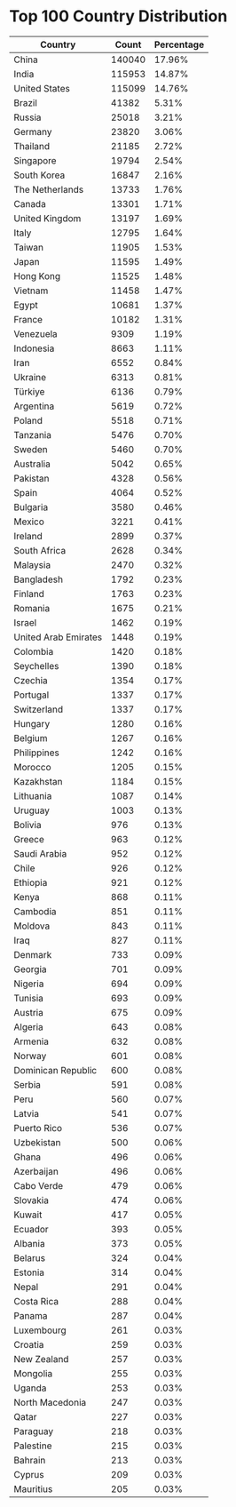 # Top 100 Country Distribution
| Country | Count | Percentage |
|----|----|----|
| China | 140040 | 17.96% |
| India | 115953 | 14.87% |
| United States | 115099 | 14.76% |
| Brazil | 41382 | 5.31% |
| Russia | 25018 | 3.21% |
| Germany | 23820 | 3.06% |
| Thailand | 21185 | 2.72% |
| Singapore | 19794 | 2.54% |
| South Korea | 16847 | 2.16% |
| The Netherlands | 13733 | 1.76% |
| Canada | 13301 | 1.71% |
| United Kingdom | 13197 | 1.69% |
| Italy | 12795 | 1.64% |
| Taiwan | 11905 | 1.53% |
| Japan | 11595 | 1.49% |
| Hong Kong | 11525 | 1.48% |
| Vietnam | 11458 | 1.47% |
| Egypt | 10681 | 1.37% |
| France | 10182 | 1.31% |
| Venezuela | 9309 | 1.19% |
| Indonesia | 8663 | 1.11% |
| Iran | 6552 | 0.84% |
| Ukraine | 6313 | 0.81% |
| Türkiye | 6136 | 0.79% |
| Argentina | 5619 | 0.72% |
| Poland | 5518 | 0.71% |
| Tanzania | 5476 | 0.70% |
| Sweden | 5460 | 0.70% |
| Australia | 5042 | 0.65% |
| Pakistan | 4328 | 0.56% |
| Spain | 4064 | 0.52% |
| Bulgaria | 3580 | 0.46% |
| Mexico | 3221 | 0.41% |
| Ireland | 2899 | 0.37% |
| South Africa | 2628 | 0.34% |
| Malaysia | 2470 | 0.32% |
| Bangladesh | 1792 | 0.23% |
| Finland | 1763 | 0.23% |
| Romania | 1675 | 0.21% |
| Israel | 1462 | 0.19% |
| United Arab Emirates | 1448 | 0.19% |
| Colombia | 1420 | 0.18% |
| Seychelles | 1390 | 0.18% |
| Czechia | 1354 | 0.17% |
| Portugal | 1337 | 0.17% |
| Switzerland | 1337 | 0.17% |
| Hungary | 1280 | 0.16% |
| Belgium | 1267 | 0.16% |
| Philippines | 1242 | 0.16% |
| Morocco | 1205 | 0.15% |
| Kazakhstan | 1184 | 0.15% |
| Lithuania | 1087 | 0.14% |
| Uruguay | 1003 | 0.13% |
| Bolivia | 976 | 0.13% |
| Greece | 963 | 0.12% |
| Saudi Arabia | 952 | 0.12% |
| Chile | 926 | 0.12% |
| Ethiopia | 921 | 0.12% |
| Kenya | 868 | 0.11% |
| Cambodia | 851 | 0.11% |
| Moldova | 843 | 0.11% |
| Iraq | 827 | 0.11% |
| Denmark | 733 | 0.09% |
| Georgia | 701 | 0.09% |
| Nigeria | 694 | 0.09% |
| Tunisia | 693 | 0.09% |
| Austria | 675 | 0.09% |
| Algeria | 643 | 0.08% |
| Armenia | 632 | 0.08% |
| Norway | 601 | 0.08% |
| Dominican Republic | 600 | 0.08% |
| Serbia | 591 | 0.08% |
| Peru | 560 | 0.07% |
| Latvia | 541 | 0.07% |
| Puerto Rico | 536 | 0.07% |
| Uzbekistan | 500 | 0.06% |
| Ghana | 496 | 0.06% |
| Azerbaijan | 496 | 0.06% |
| Cabo Verde | 479 | 0.06% |
| Slovakia | 474 | 0.06% |
| Kuwait | 417 | 0.05% |
| Ecuador | 393 | 0.05% |
| Albania | 373 | 0.05% |
| Belarus | 324 | 0.04% |
| Estonia | 314 | 0.04% |
| Nepal | 291 | 0.04% |
| Costa Rica | 288 | 0.04% |
| Panama | 287 | 0.04% |
| Luxembourg | 261 | 0.03% |
| Croatia | 259 | 0.03% |
| New Zealand | 257 | 0.03% |
| Mongolia | 255 | 0.03% |
| Uganda | 253 | 0.03% |
| North Macedonia | 247 | 0.03% |
| Qatar | 227 | 0.03% |
| Paraguay | 218 | 0.03% |
| Palestine | 215 | 0.03% |
| Bahrain | 213 | 0.03% |
| Cyprus | 209 | 0.03% |
| Mauritius | 205 | 0.03% |

